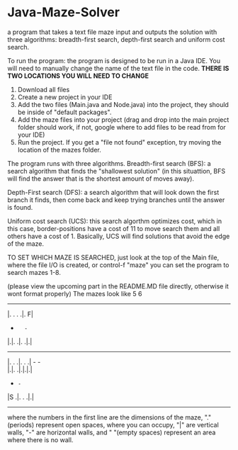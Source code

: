 # Java-Maze-Solver
a program that takes a text file maze input and outputs the solution with three algorithms:
breadth-first search, depth-first search and uniform cost search.

To run the program: the program is designed to be run in a Java IDE. You will need to manually change the name of the text file in the code.  **THERE IS TWO LOCATIONS YOU WILL NEED TO CHANGE**

1. Download all files
2. Create a new project in your IDE
3. Add the two files (Main.java and Node.java) into the project, they should be inside of "default packages".
4. Add the maze files into your project (drag and drop into the main project folder should work, if not, google where to add files to be read from for your IDE)
5. Run the project. If you get a "file not found" exception, try moving the location of the mazes folder.

The program runs with three algorithms.
Breadth-first search (BFS): a search algorithm that finds the "shallowest solution" (in this situattion,
  BFS will find the answer that is the shortest amount of moves away).
  
Depth-First search (DFS): a search algorithm that will look down the first branch it finds, then come back and keep 
  trying branches until the answer is found. 
  
Uniform cost search (UCS): this search algorthm optimizes cost, which in this case, border-positions have a cost of 
  11 to move search them and all others have a cost of 1. Basically, UCS will find solutions that avoid the edge of
  the maze.
  
  
TO SET WHICH MAZE IS SEARCHED, just look at the top of the Main file, where the file I/O is created, or control-f "maze"
you can set the program to search mazes 1-8.

(please view the upcoming part in the README.MD file directly, otherwise it wont format properly)
The mazes look like
5 6
 - - - - - - 
|. . . .|. F|
   -       - 
|.|. .|. .|.|
 - -   -     
|. . .|. . .|
     -   -   
|.|. .|.|.|.|
 -     -     
|S .|. . .|.|
 - - - - - - 
 
 where the numbers in the first line are the dimensions of the maze, "." (periods) represent open spaces, where you can occupy,
 "|" are vertical walls, "-" are horizontal walls, and " "(empty spaces) represent an area where there is no wall.
